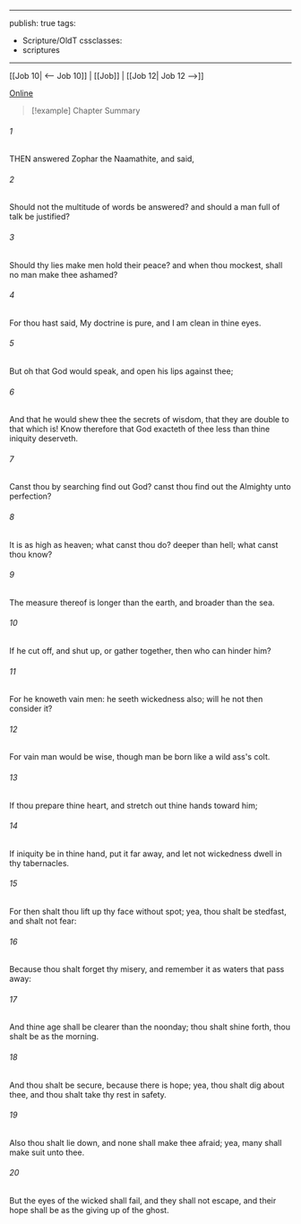 

---
publish: true
tags:
  - Scripture/OldT
cssclasses:
  - scriptures
---
[[Job 10| <-- Job 10]] | [[Job]] | [[Job 12| Job 12 -->]]

[Online](https://churchofjesuschrist.org/study/scriptures/ot/job/11?lang=eng)

>[!example] Chapter Summary
>
###### 1
THEN answered Zophar the Naamathite, and said,
###### 2
Should not the multitude of words be answered?  and should a man full of talk be justified?
###### 3
Should thy lies make men hold their peace?  and when thou mockest, shall no man make thee ashamed?
###### 4
For thou hast said, My doctrine is pure, and I am clean in thine eyes.
###### 5
But oh that God would speak, and open his lips against thee;
###### 6
And that he would shew thee the secrets of wisdom, that they are double to that which is!  Know therefore that God exacteth of thee less than thine iniquity deserveth.
###### 7
Canst thou by searching find out God?  canst thou find out the Almighty unto perfection?
###### 8
It is as high as heaven; what canst thou do?  deeper than hell; what canst thou know?
###### 9
The measure thereof is longer than the earth, and broader than the sea.
###### 10
If he cut off, and shut up, or gather together, then who can hinder him?
###### 11
For he knoweth vain men: he seeth wickedness also; will he not then consider it?
###### 12
For vain man would be wise, though man be born like a wild ass's colt.
###### 13
If thou prepare thine heart, and stretch out thine hands toward him;
###### 14
If iniquity be in thine hand, put it far away, and let not wickedness dwell in thy tabernacles.
###### 15
For then shalt thou lift up thy face without spot; yea, thou shalt be stedfast, and shalt not fear:
###### 16
Because thou shalt forget thy misery, and remember it as waters that pass away:
###### 17
And thine age shall be clearer than the noonday; thou shalt shine forth, thou shalt be as the morning.
###### 18
And thou shalt be secure, because there is hope; yea, thou shalt dig about thee, and thou shalt take thy rest in safety.
###### 19
Also thou shalt lie down, and none shall make thee afraid; yea, many shall make suit unto thee.
###### 20
But the eyes of the wicked shall fail, and they shall not escape, and their hope shall be as the giving up of the ghost.



